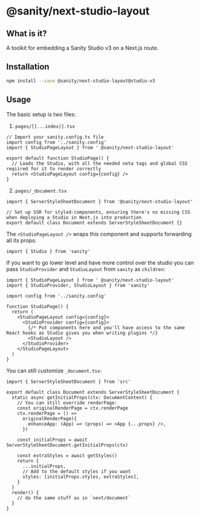 # @sanity/next-studio-layout

## What is it?

A toolkit for embedding a Sanity Studio v3 on a Next.js route.

## Installation

```bash
npm install --save @sanity/next-studio-layout@studio-v3
```

## Usage

The basic setup is two files:

1. `pages/[[...index]].tsx`

```tsx
// Import your sanity.config.ts file
import config from '../sanity.config'
import { StudioPageLayout } from ' @sanity/next-studio-layout'

export default function StudioPage() {
  // Loads the Studio, with all the needed neta tags and global CSS reqiired for it to render correctly
  return <StudioPageLayout config={config} />
}
```

2. `pages/_document.tsx`

```tsx
import { ServerStyleSheetDocument } from '@sanity/next-studio-layout'

// Set up SSR for styled-components, ensuring there's no missing CSS when deploying a Studio in Next.js into production
export default class Document extends ServerStyleSheetDocument {}
```

The `<StudioPageLayout />` wraps this component and supports forwarding all its props:

```tsx
import { Studio } from 'sanity'
```

If you want to go lower level and have more control over the studio you can pass `StudioProvider` and `StudioLayout` from `sanity` as `children`:

```tsx
import { StudioPageLayout } from ' @sanity/next-studio-layout'
import { StudioProvider, StudioLayout } from 'sanity'

import config from '../sanity.config'

function StudioPage() {
  return (
    <StudioPageLayout config={config}>
      <StudioProvider config={config}>
        {/* Put components here and you'll have access to the same React hooks as Studio gives you when writing plugins */}
        <StudioLayout />
      </StudioProvider>
    </StudioPageLayout>
  )
}
```

You can still customize `_document.tsx`:

```tsx
import { ServerStyleSheetDocument } from 'src'

export default class Document extends ServerStyleSheetDocument {
  static async getInitialProps(ctx: DocumentContext) {
    // You can still override renderPage:
    const originalRenderPage = ctx.renderPage
    ctx.renderPage = () =>
      originalRenderPage({
        enhanceApp: (App) => (props) => <App {...props} />,
      })

    const initialProps = await ServerStyleSheetDocument.getInitialProps(ctx)

    const extraStyles = await getStyles()
    return {
      ...initialProps,
      // Add to the default styles if you want
      styles: [initialProps.styles, extraStyles],
    }
  }
  render() {
    // do the same stuff as in `next/document`
  }
}
```
